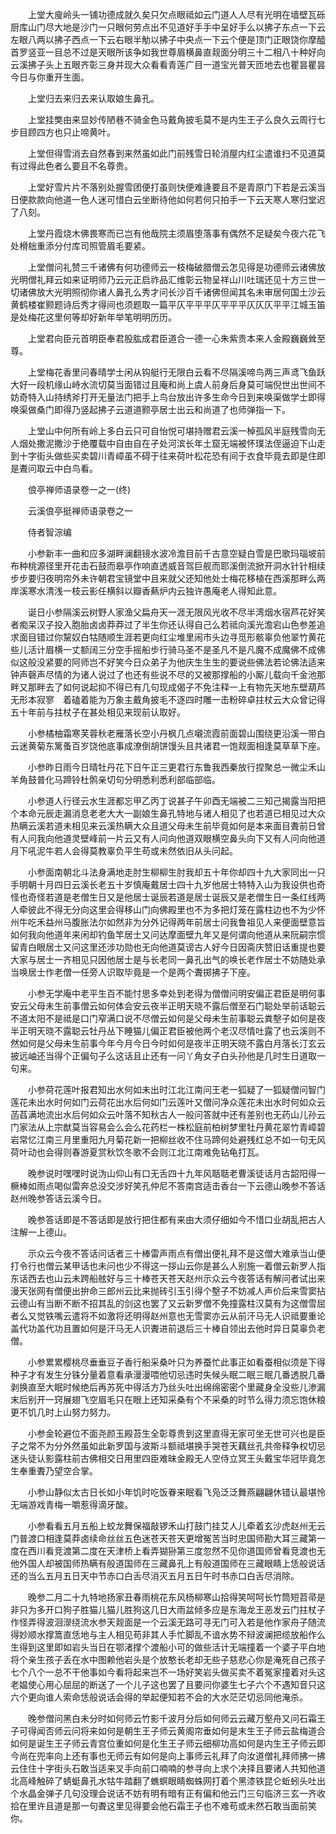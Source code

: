<!-- { "loadSidebar": true } -->
　　上堂大廋岭头一铺功德成就久矣只欠点眼祗如云门道人人尽有光明在墙壁瓦砾厨库山门尽大地是沙门一只眼何劳点出不见道好手手中呈好手么以拂子东点一下云左眼八两以拂子西点一下云右眼半觔以拂子中央点一下云个便是顶门正眼饶你摩醯首罗竖亚一目总不过是天眼所该争如我世尊眉横鼻直觌面分明三十二相八十种好向云溪拂子头上五眼齐彰三身并现大众看看青莲广目一道宝光普天匝地去也瞿昙瞿昙今日与你重开生面。

　　上堂归去来归去来认取娘生鼻孔。

　　上堂挂獘由来显妙传陋巷不骑金色马戴角披毛莫不是内生王子么良久云周行七步目顾四方也只止啼黄叶。

　　上堂但得雪消去自然春到来然虽如此门前残雪日轮消屋内红尘遣谁扫不见道莫有过得此色者么要且不名尊贵。

　　上堂好雪片片不落别处握雪团便打虽则快便难逄要且不是青原门下若是云溪当日便款款向他道一色人迷可惜白云坐断待他如何若何只拍手一下云天寒人寒归堂迟了八刻。

　　上堂丹霞烧木佛畏寒而已岂有他哉院主须眉堕落事有偶然不足疑矣今夜六花飞处榾柮重添分付库司照管眉毛要紧。

　　上堂僧问礼赞三千诸佛有何功德师云一枝梅破腊僧云怎见得是功德师云诸佛放光明僧礼拜云如来证明师乃云元正启祚品汇维彰云物呈祥山川吐瑞还见十方三世一切诸佛放大光明照彻你诸人鼻孔么秀才问长沙百千诸佛但闻其名未审居何国土沙云黄鹤楼崔颢题诗后秀才得间也须题取一篇平仄平平平仄平平平仄仄仄平平江城玉笛是处梅花这里何等却好新年举笔明明历历。

　　上堂君向臣元首明臣奉君股肱成君臣道合一德一心朱紫贵本来人金殿巍巍耸至尊。

　　上堂梅花香里问春晴学士闲从钩艇行无限白云看不尽隔溪啼鸟两三声鸢飞鱼跃大好一段机缘山峙水流切莫当面错过且庵和尚上虞人前身后身莫可端倪世出世间不妨奇特入山持绣斧打开无量法门把手上鸟台放出许多生命今日到来唤渠做学士即得唤渠做桑门即得乃竖起拂子云道道颢亭居士出云和尚道了也师弹指一下。

　　上堂山中何所有岭上多白云只可自怡悦可堪持赠君云溪一棹孤风半庭残雪向无人烟处撒泥撒沙于绝覆载中自由自在孑处河滨长年土窟无端被怀璞法侄逼迫下山走到十字街头做些买卖碧川青嶂虽不碍于往来荷叶松花恐有间于衣食毕竟去即是住即是聻问取云中白鸟看。

　　俍亭禅师语录卷一之一(终)

　　云溪俍亭挺禅师语录卷之一

　　侍者智淙编

　　小参新丰一曲和应多湖畔澜翻镜水波冷澹目前千古意空疑白雪是巴歌玛瑙坡前布种桃源径里开花击石鼓而皋亭作响直透威音驾巨舰而耶溪倒流掀开洞水针针相续步步要归夜明帘外未许朝君宝镜堂中且来就父还知他处士梅花移植在西溪那畔么两岸溪寒水清浅一枝云影任横斜以瓣香爇炉内云独许愚庵老人得知此意。

　　诞日小参隔溪云树野人家渔父扁舟天一涯无限风光收不尽半湾烟水宿芦花好笑者痴呆汉子投入胞胎卤卤莽莽过了半生你还认得自己么若祗向溪光澹宕山色参差追求面目错过你黧奴白牯随顺生涯若更向红尘堆里闹市头边寻觅形骸辜负他翠竹黄花些儿活计眉横一丈额阔三分空手摇船步行骑马圣不是圣凡不是凡魔不成魔佛不成佛似这般没紧要的阿师岂不好笑今日众弟子为他庆生生生的要说些佛法若论佛法适来钟声磬声尽情的为诸人说过了也还有些说不尽的又被那撑船的小厮儿载向千金池那畔又那畔去了如何说起抑不得已有几句现成偈子不免注释一上有物先天地东壁葫芦无形本寂寥　着磕着能为万象主戴角披毛不逐四时雕一击粉碎卓拄杖云大众曾记得五十年前与拄杖子在甚处相见来现前认取好。

　　小参橘柚霜寒芙蓉秋老雁落长空小丹枫几点嚫流霞前面碧山围绕更沿溪一带白云迷黄菊东篱蚤百岁饶他底事成潦倒胡饼馒头且共诸君一饱觌面相逢莫草草下座。

　　小参昨日雨今日晴牡丹花下日午正三更君行东鲁我西秦放行捏聚总一微尘禾山羊角鼓普化马蹄铃杜鹘亲切句分明悉利悉利部临部临。

　　小参道人行径云水生涯都忘甲乙丙丁说甚子午卯酉无端被二三知己揭露当阳把个本命元辰走漏消息老老大大一副娘生鼻孔特地与诸人相见了也若道已相见过大众热瞒云溪若道未相见来云溪热瞒大众且道父母未生前毕竟如何是本来面目聻前日曾有人问我向他道灵壁峰前一片云又有人问向他道双眼横空鼻头向下又有人问向他道月下吼泥牛若人会得莫教辜负平生苟或未然依旧从头问起。

　　小参面南朝北斗法身满地走肘生柳柳生肘我却五十年你却四十九大家同出一只手明朝十月四日云溪长老五十岁慎庵戴居士四十九岁他居士特特入山为我设供也奇怪也奇怪若道是老僧生日又是他居士诞辰若道是居士诞辰又是老僧生日一条红线两人牵彼此不得无分向这里会得移山门向佛殿里也不为多把灯笼在露柱边也不为少怀州牛吃禾益州马腹胀法尔如然非为分外记得两年前居士问我鲁祖见人来便面壁意旨如何我向他道年来闲却钓鱼竿居士又问达摩面壁九年又是何谓向他道从来阮嗣宗惯留青白眼居士又问这里还涉功勋也无向他道莫谤古人好今日因斋庆赞旧话重提也要大家与居士一齐相见只因他居士是与长老同一鼻孔出气的唤长老作居士不妨随处承当唤居士作老僧一任旁人识取毕竟是一个是两个聻掷拂子下座。

　　小参无学庵中老平生百不能忖思多幸处到老得为僧僧问明安偏正君臣是明何事安云父母未生前事僧云如何体会安云夜半正明天晓不露后僧至石门聪处举前话聪云不道太阳不是祗是口门窄满口说不尽僧云如何是父母未生前事聪云粪墼子如何是夜半正明天晓不露聪云牡丹丛下睡猫儿偏正君臣被他两个老汉尽情吐露了也云溪则不然如何是父母未生前事今年今月今日今时如何是夜半正明天晓不露白月落长汀玄云披远岫还当得个正偏句子么这话且止还有一问丫角女子白头孙他是几时生日道取一句来。

　　小参荷花莲叶报君知出水何如未出时江北江南问王老一狐疑了一狐疑僧问智门莲花未出水时何如门云荷花出水后何如门云莲叶又僧问净众莲花未出水时何如众云菡萏满地流出水后何如众云叶落不知秋古人一般问答就中还有差别也无药山儿孙云门家法从上宗猷莫当容易会么会么花药栏一株松庭前柏树梦里牡丹黄花翠竹青嶂碧岩常忆江南三月里重阳九月菊花新一把柳丝收不住马蹄何处避残红总不如一句无风荷叶动也会得则春游夏赏秋饮冬歌不会则江北江南难免钻龟打瓦。

　　晚参说时嘿嘿时说沩山仰山有口无舌四十九年风聒聒老曹溪徒话月古韶阳得一橛棒如雨点喝似雷奔总没交涉好笑孔仲尼不答南宫适击香台一下云德山晚参不答话赵州晚参答话云溪今日。

　　晚参答话即是不答话即是放行把住都有来由大须仔细如今不惜口业胡乱把古人注解一上德山。

　　示众云今夜不答话问话者三十棒雷声雨点有僧出便礼拜不是这僧大难承当山便打令行也僧云某甲话也未问也少不得这一拶山云你是甚么人别施一着僧云新罗人指东话西去也山云未跨船舷好与三十棒苍天苍天赵州示众云今夜答话有解问者试出来漫天张网有僧便出拚命三郎州云比来抛砖引玉引得个墼子不妨减人声价后来雪窦拈云德山有当断不断不招其乱的剑这也罢了又云新罗僧不免撞露柱汉莫有为这僧雪屈者么又觉铁嘴云遣将不如激将还明得赵州意也无雪窦亦云从前汗马无人识祗要重论盖代功盖代功且置如何是汗马无人识聻进前退后三十棒自领出去他时异日莫辜负老僧。

　　小参累累樱桃尽垂垂豆子香行船采桑叶只为养蚕忙此事正如看蚕相似须是下得种子才有发生分铢分量着意看承漫漫喂他切忌违时失候头眠二眠三眠几番透脱几番剥换直至大眠时候绝后再苏死中得活方乃丝头吐出绵绵密密个里藏身全没些儿渗漏末后别开一窍展翅飞空眉毛只在眼上还知采桑有个不采桑的时节么得力须忘饱休粮更不饥几时上山努力努力。

　　小参金轮避位不面尧颜玉殿苔生全彰尊贵到这里直得无家可坐无世可兴也是臣子之常不为分外然虽如此新罗国与波斯斗额祗堪换手哭苍天藕丝孔共帝释争权切忌迷头徒认影露柱前古佛相交日用里四臣难昧金殿无人空侍立冥王头戴宝华冠毕竟怎生奉重聻乃望空合掌。

　　小参山静似太古日长如小年饥时吃饭眷来眠看飞凫泛泛舞燕翩翩休错认最堪怜无端游戏青梅一嚼惹得滴牙酸。

　　小参看看五月五船上蛟龙舞保福敲锣禾山打鼓门挂艾人儿牵着玄沙虎赵州无云门普渡口相逢莫莽卤续命丝丝五色迷苍天苍天更增冤苦当时忠国师勘大耳三藏第一度在西川看竞渡第二度在天津桥上看弄猢狲第三度忽然不见你道国师曾看竞渡也无他外国人却被国师热瞒有般道国师在三藏鼻孔上有般道国师在三藏眼睛上恁般说话还的当么五月五日天中节赤口白舌尽消灭五月五日午时书赤口白舌尽消除。

　　晚参二月二十九特地扬家丑春雨桃花东风杨柳寒山拾得笑呵呵长竹筒短苕帚是非只为多开口狗子胜猫儿猫儿胜狗这几日大雨盆倾多应是东海龙王恶发云门拄杖子作怪弄得波洄濴绕流水参天觌面是一个云溪无路可寻无门可入若是他作家舟子随流得妙顺水撑篙直恁地与主人相见苟非其人手忙脚乱不谙水势不辩波澜把缆放船作么生得到这里即如岩头当日在鄂渚撑个渡船小可的做些活计无端撞着一个婆子平白地将个亲生孩子丢在水中图赖他岩头是个放憨长老却无些子慈悲心你是淹死自己孩子七个八个一总不干他事如今看将起来岂不一场好笑岩头做买卖不着冤家撞着对头这老媪使心用心屈屈的断送了一个儿子这也罢了且要问你婆生七子六个不遇知音只这六个更向谁人索命恁般说话会得的举起便知若不会的大水茫茫切忌同他淹杀。

　　晚参僧问黑白未分时如何师云竹影千波月分后如何师云云藏万壑舟又问石霜王子可得闻否师云问将来如何是朝生王子师云黄阁帘垂如何是末生王子师云盐梅道合如何是诞生王子师云青宫位重如何是化生王子师云细柳功高如何是内生王子师云即今尚在兜率向上还有事也无师云有如何是向上事师云礼拜了向汝道僧礼拜师拂一拂云住住十字街头石敢当适来叉手向前口喃喃的参寻向上求个决择且要诸人共知他道北高峰触碎了蜻蜓鼻孔水牯牛踏翻了蟭螟眼睛蜘蛛网打着个黑漆铁昆仑蚯蚓头吐出个水晶金弹子几句没理会说话不妨有明有暗有正有偏和他云门三句临济三玄一齐收拾在里许且道是那一句聻这里见得要会他石霜王子也不难苟或未然石敢当面前笑你。

